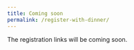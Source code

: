 ```yaml
---
title: Coming soon
permalink: /register-with-dinner/
---
```


The registration links will be coming soon.
